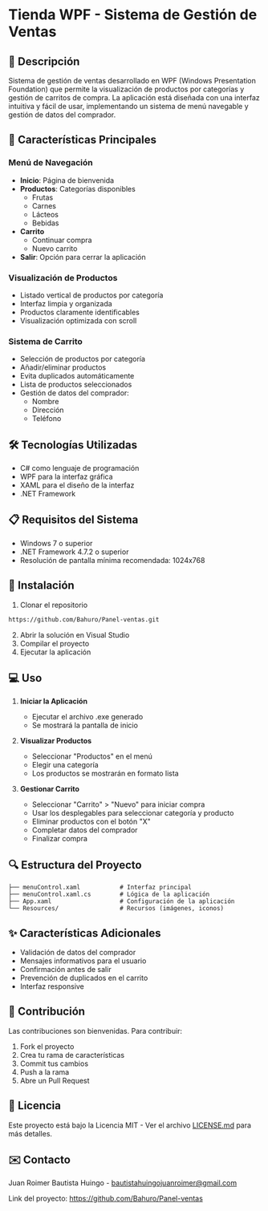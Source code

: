 # Tienda WPF - Sistema de Gestión de Ventas

## 📝 Descripción
Sistema de gestión de ventas desarrollado en WPF (Windows Presentation Foundation) que permite la visualización de productos por categorías y gestión de carritos de compra. La aplicación está diseñada con una interfaz intuitiva y fácil de usar, implementando un sistema de menú navegable y gestión de datos del comprador.

## 🚀 Características Principales

### Menú de Navegación
- **Inicio**: Página de bienvenida
- **Productos**: Categorías disponibles
  - Frutas
  - Carnes
  - Lácteos
  - Bebidas
- **Carrito**
  - Continuar compra
  - Nuevo carrito
- **Salir**: Opción para cerrar la aplicación

### Visualización de Productos
- Listado vertical de productos por categoría
- Interfaz limpia y organizada
- Productos claramente identificables
- Visualización optimizada con scroll

### Sistema de Carrito
- Selección de productos por categoría
- Añadir/eliminar productos
- Evita duplicados automáticamente
- Lista de productos seleccionados
- Gestión de datos del comprador:
  - Nombre
  - Dirección
  - Teléfono

## 🛠️ Tecnologías Utilizadas
- C# como lenguaje de programación
- WPF para la interfaz gráfica
- XAML para el diseño de la interfaz
- .NET Framework

## 📋 Requisitos del Sistema
- Windows 7 o superior
- .NET Framework 4.7.2 o superior
- Resolución de pantalla mínima recomendada: 1024x768

## 🔧 Instalación
1. Clonar el repositorio
```bash
https://github.com/Bahuro/Panel-ventas.git
```
2. Abrir la solución en Visual Studio
3. Compilar el proyecto
4. Ejecutar la aplicación

## 💻 Uso
1. **Iniciar la Aplicación**
   - Ejecutar el archivo .exe generado
   - Se mostrará la pantalla de inicio

2. **Visualizar Productos**
   - Seleccionar "Productos" en el menú
   - Elegir una categoría
   - Los productos se mostrarán en formato lista

3. **Gestionar Carrito**
   - Seleccionar "Carrito" > "Nuevo" para iniciar compra
   - Usar los desplegables para seleccionar categoría y producto
   - Eliminar productos con el botón "X"
   - Completar datos del comprador
   - Finalizar compra

## 🔍 Estructura del Proyecto
```
├── menuControl.xaml           # Interfaz principal
├── menuControl.xaml.cs        # Lógica de la aplicación
├── App.xaml                   # Configuración de la aplicación
└── Resources/                 # Recursos (imágenes, iconos)
```

## ✨ Características Adicionales
- Validación de datos del comprador
- Mensajes informativos para el usuario
- Confirmación antes de salir
- Prevención de duplicados en el carrito
- Interfaz responsive

## 🤝 Contribución
Las contribuciones son bienvenidas. Para contribuir:
1. Fork el proyecto
2. Crea tu rama de características
3. Commit tus cambios
4. Push a la rama
5. Abre un Pull Request

## 📄 Licencia
Este proyecto está bajo la Licencia MIT - Ver el archivo [LICENSE.md](LICENSE.md) para más detalles.

## ✉️ Contacto
Juan Roimer Bautista Huingo - bautistahuingojuanroimer@gmail.com

Link del proyecto: https://github.com/Bahuro/Panel-ventas
